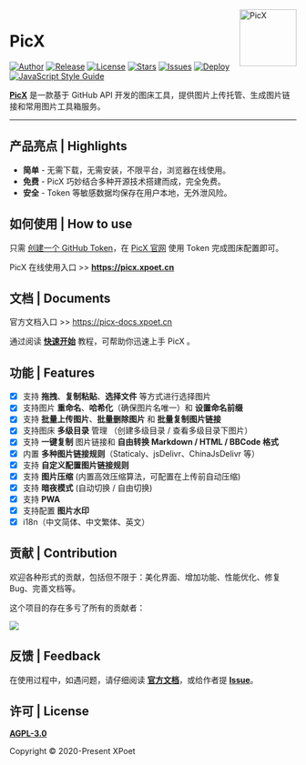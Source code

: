 <a href="https://picx.xpoet.cn" >
<img width="100" align="right" alt="PicX" src="https://cdn.staticaly.com/gh/XPoet/image-hosting@master/PicX/picx-logo.png">
</a>

# PicX

[![Author](https://img.shields.io/badge/author-XPoet-violet.svg)](https://github.com/XPoet)
[![Release](https://img.shields.io/github/release/XPoet/picx.svg)](https://github.com/XPoet/picx/releases)
[![License](https://img.shields.io/github/license/XPoet/picx.svg)](https://github.com/XPoet/picx/blob/master/LICENSE)
[![Stars](https://img.shields.io/github/stars/XPoet/picx)](https://github.com/XPoet/picx)
[![Issues](https://img.shields.io/github/issues/XPoet/picx)](https://github.com/XPoet/picx/issues)
[![Deploy](https://github.com/XPoet/picx/workflows/deploy/badge.svg)](https://github.com/XPoet/picx/actions/workflows/deploy.yml)
[![JavaScript Style Guide](https://img.shields.io/badge/code_style-Airbnb-hotpink.svg)](https://github.com/lin-123/javascript)

**[PicX](https://picx.xpoet.cn)** 是一款基于 GitHub API 开发的图床工具，提供图片上传托管、生成图片链接和常用图片工具箱服务。

---

## 产品亮点 | Highlights

- **简单** - 无需下载，无需安装，不限平台，浏览器在线使用。
- **免费** - PicX 巧妙结合多种开源技术搭建而成，完全免费。
- **安全** - Token 等敏感数据均保存在用户本地，无外泄风险。

## 如何使用 | How to use

只需 [创建一个 GitHub Token](https://github.com/settings/tokens/new)，在 [PicX 官网](https://picx.xpoet.cn) 使用 Token 完成图床配置即可。

PicX 在线使用入口 >> **https://picx.xpoet.cn**

## 文档 | Documents

官方文档入口 >> https://picx-docs.xpoet.cn

通过阅读 **[快速开始](https://picx-docs.xpoet.cn/usage-guide/get-start.html)** 教程，可帮助你迅速上手 PicX 。

## 功能 | Features

- [x] 支持 **拖拽**、**复制粘贴**、**选择文件** 等方式进行选择图片
- [x] 支持图片 **重命名**、**哈希化**（确保图片名唯一）和 **设置命名前缀**
- [x] 支持 **批量上传图片**、**批量删除图片** 和 **批量复制图片链接**
- [x] 支持图床 **多级目录** 管理 （创建多级目录 / 查看多级目录下图片）
- [x] 支持 **一键复制** 图片链接和 **自由转换 Markdown / HTML / BBCode 格式**
- [x] 内置 **多种图片链接规则**（Staticaly、jsDelivr、ChinaJsDelivr 等）
- [x] 支持 **自定义配置图片链接规则**
- [x] 支持 **图片压缩** (内置高效压缩算法，可配置在上传前自动压缩)
- [x] 支持 **暗夜模式** (自动切换 / 自由切换)
- [x] 支持 **PWA**
- [x] 支持配置 **图片水印**
- [x] i18n（中文简体、中文繁体、英文）

## 贡献 | Contribution

欢迎各种形式的贡献，包括但不限于：美化界面、增加功能、性能优化、修复 Bug、完善文档等。

这个项目的存在多亏了所有的贡献者：

<a href="https://github.com/XPoet/picx/graphs/contributors">
  <img src="https://contrib.rocks/image?repo=XPoet/picx" />
</a>


##  反馈 | Feedback

在使用过程中，如遇问题，请仔细阅读 **[官方文档](https://picx-docs.xpoet.cn)**，或给作者提 **[Issue](https://github.com/XPoet/picx/issues)**。


## 许可 | License

**[AGPL-3.0](https://github.com/XPoet/picx/blob/master/LICENSE)** 

Copyright © 2020-Present XPoet
